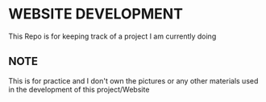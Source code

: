 # WEBSITE DEVELOPMENT
This Repo is for keeping track of a project I am currently doing

## NOTE
This is for practice and I don't own the pictures or any other materials used in the development of this project/Website
